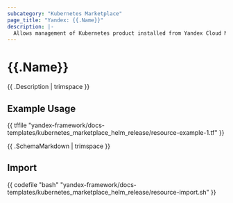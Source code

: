 ```yaml
---
subcategory: "Kubernetes Marketplace"
page_title: "Yandex: {{.Name}}"
description: |-
  Allows management of Kubernetes product installed from Yandex Cloud Marketplace.
---
```


# {{.Name}}

{{ .Description | trimspace }}

## Example Usage

{{ tffile "yandex-framework/docs-templates/kubernetes_marketplace_helm_release/resource-example-1.tf" }}

{{ .SchemaMarkdown | trimspace }}

## Import

{{ codefile "bash"  "yandex-framework/docs-templates/kubernetes_marketplace_helm_release/resource-import.sh" }}

